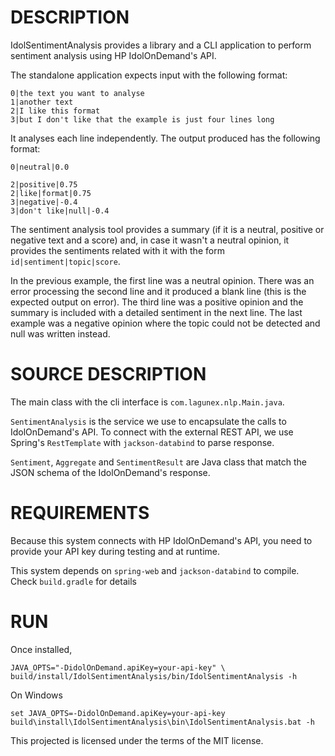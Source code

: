 DESCRIPTION
===========

IdolSentimentAnalysis provides a library and a CLI application to perform sentiment analysis using
HP IdolOnDemand's API.

The standalone application expects input with the following format:

    0|the text you want to analyse
    1|another text
    2|I like this format
    3|but I don't like that the example is just four lines long

It analyses each line independently. The output produced has the following format:

    0|neutral|0.0
    
    2|positive|0.75
    2|like|format|0.75
    3|negative|-0.4
    3|don't like|null|-0.4

The sentiment analysis tool provides a summary (if it is a neutral, positive or negative text and a score) and,
in case it wasn't a neutral opinion, it provides the sentiments related with it with the form
`id|sentiment|topic|score`.

In the previous example, the first line was a neutral opinion. There was an error processing the second line and it
produced a blank line (this is the expected output on error). The third line was a positive opinion and the summary
is included with a detailed sentiment in the next line. The last example was a negative opinion where the topic
could not be detected and null was written instead.

SOURCE DESCRIPTION
==================

The main class with the cli interface is `com.lagunex.nlp.Main.java`.

`SentimentAnalysis` is the service we use to encapsulate the calls to IdolOnDemand's API.
To connect with the external REST API, we use Spring's `RestTemplate` with `jackson-databind` to parse response.
 
`Sentiment`, `Aggregate` and `SentimentResult` are Java class that match the JSON schema of the IdolOnDemand's response.

REQUIREMENTS
============

Because this system connects with HP IdolOnDemand's API, you need to provide your API key during testing and at
runtime.

This system depends on `spring-web` and `jackson-databind` to compile. Check `build.gradle` for details

RUN
===

Once installed,

    JAVA_OPTS="-DidolOnDemand.apiKey=your-api-key" \
    build/install/IdolSentimentAnalysis/bin/IdolSentimentAnalysis -h

On Windows

    set JAVA_OPTS=-DidolOnDemand.apiKey=your-api-key
    build\install\IdolSentimentAnalysis\bin\IdolSentimentAnalysis.bat -h

This projected is licensed under the terms of the MIT license.
